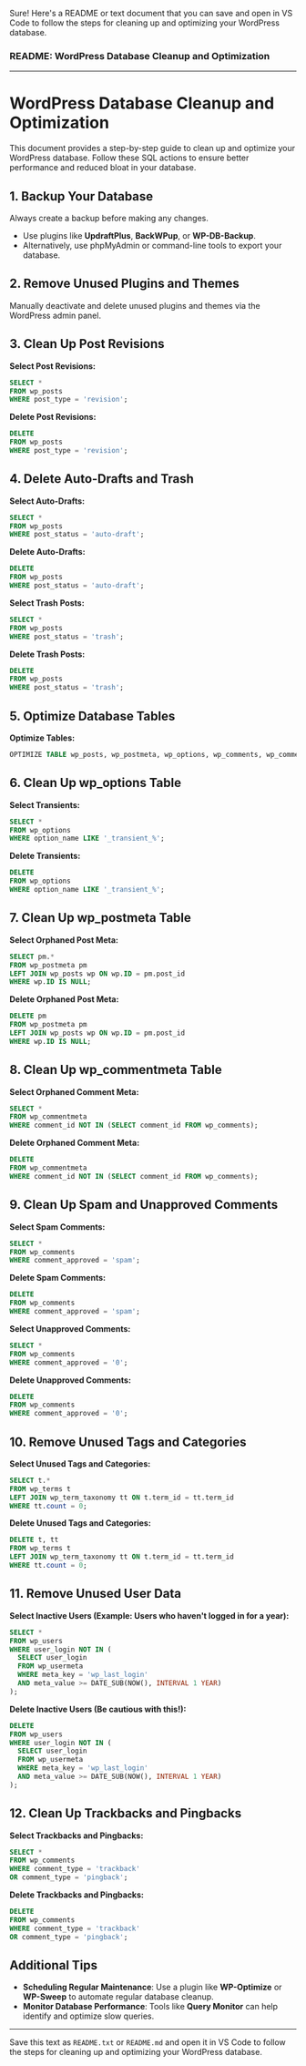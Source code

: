 Sure! Here's a README or text document that you can save and open in VS Code to follow the steps for cleaning up and optimizing your WordPress database.

### README: WordPress Database Cleanup and Optimization

---

# WordPress Database Cleanup and Optimization

This document provides a step-by-step guide to clean up and optimize your WordPress database. Follow these SQL actions to ensure better performance and reduced bloat in your database.

## 1. Backup Your Database

Always create a backup before making any changes.

- Use plugins like **UpdraftPlus**, **BackWPup**, or **WP-DB-Backup**.
- Alternatively, use phpMyAdmin or command-line tools to export your database.

## 2. Remove Unused Plugins and Themes

Manually deactivate and delete unused plugins and themes via the WordPress admin panel.

## 3. Clean Up Post Revisions

**Select Post Revisions:**
```sql
SELECT * 
FROM wp_posts 
WHERE post_type = 'revision';
```

**Delete Post Revisions:**
```sql
DELETE 
FROM wp_posts 
WHERE post_type = 'revision';
```

## 4. Delete Auto-Drafts and Trash

**Select Auto-Drafts:**
```sql
SELECT * 
FROM wp_posts 
WHERE post_status = 'auto-draft';
```

**Delete Auto-Drafts:**
```sql
DELETE 
FROM wp_posts 
WHERE post_status = 'auto-draft';
```

**Select Trash Posts:**
```sql
SELECT * 
FROM wp_posts 
WHERE post_status = 'trash';
```

**Delete Trash Posts:**
```sql
DELETE 
FROM wp_posts 
WHERE post_status = 'trash';
```

## 5. Optimize Database Tables

**Optimize Tables:**
```sql
OPTIMIZE TABLE wp_posts, wp_postmeta, wp_options, wp_comments, wp_commentmeta, wp_users, wp_usermeta, wp_terms, wp_term_taxonomy, wp_term_relationships, wp_termmeta, wp_links;
```

## 6. Clean Up wp_options Table

**Select Transients:**
```sql
SELECT * 
FROM wp_options 
WHERE option_name LIKE '_transient_%';
```

**Delete Transients:**
```sql
DELETE 
FROM wp_options 
WHERE option_name LIKE '_transient_%';
```

## 7. Clean Up wp_postmeta Table

**Select Orphaned Post Meta:**
```sql
SELECT pm.* 
FROM wp_postmeta pm 
LEFT JOIN wp_posts wp ON wp.ID = pm.post_id 
WHERE wp.ID IS NULL;
```

**Delete Orphaned Post Meta:**
```sql
DELETE pm 
FROM wp_postmeta pm 
LEFT JOIN wp_posts wp ON wp.ID = pm.post_id 
WHERE wp.ID IS NULL;
```

## 8. Clean Up wp_commentmeta Table

**Select Orphaned Comment Meta:**
```sql
SELECT * 
FROM wp_commentmeta 
WHERE comment_id NOT IN (SELECT comment_id FROM wp_comments);
```

**Delete Orphaned Comment Meta:**
```sql
DELETE 
FROM wp_commentmeta 
WHERE comment_id NOT IN (SELECT comment_id FROM wp_comments);
```

## 9. Clean Up Spam and Unapproved Comments

**Select Spam Comments:**
```sql
SELECT * 
FROM wp_comments 
WHERE comment_approved = 'spam';
```

**Delete Spam Comments:**
```sql
DELETE 
FROM wp_comments 
WHERE comment_approved = 'spam';
```

**Select Unapproved Comments:**
```sql
SELECT * 
FROM wp_comments 
WHERE comment_approved = '0';
```

**Delete Unapproved Comments:**
```sql
DELETE 
FROM wp_comments 
WHERE comment_approved = '0';
```

## 10. Remove Unused Tags and Categories

**Select Unused Tags and Categories:**
```sql
SELECT t.* 
FROM wp_terms t 
LEFT JOIN wp_term_taxonomy tt ON t.term_id = tt.term_id 
WHERE tt.count = 0;
```

**Delete Unused Tags and Categories:**
```sql
DELETE t, tt 
FROM wp_terms t 
LEFT JOIN wp_term_taxonomy tt ON t.term_id = tt.term_id 
WHERE tt.count = 0;
```

## 11. Remove Unused User Data

**Select Inactive Users (Example: Users who haven't logged in for a year):**
```sql
SELECT * 
FROM wp_users 
WHERE user_login NOT IN (
  SELECT user_login 
  FROM wp_usermeta 
  WHERE meta_key = 'wp_last_login' 
  AND meta_value >= DATE_SUB(NOW(), INTERVAL 1 YEAR)
);
```

**Delete Inactive Users (Be cautious with this!):**
```sql
DELETE 
FROM wp_users 
WHERE user_login NOT IN (
  SELECT user_login 
  FROM wp_usermeta 
  WHERE meta_key = 'wp_last_login' 
  AND meta_value >= DATE_SUB(NOW(), INTERVAL 1 YEAR)
);
```

## 12. Clean Up Trackbacks and Pingbacks

**Select Trackbacks and Pingbacks:**
```sql
SELECT * 
FROM wp_comments 
WHERE comment_type = 'trackback' 
OR comment_type = 'pingback';
```

**Delete Trackbacks and Pingbacks:**
```sql
DELETE 
FROM wp_comments 
WHERE comment_type = 'trackback' 
OR comment_type = 'pingback';
```

## Additional Tips

- **Scheduling Regular Maintenance**: Use a plugin like **WP-Optimize** or **WP-Sweep** to automate regular database cleanup.
- **Monitor Database Performance**: Tools like **Query Monitor** can help identify and optimize slow queries.

---

Save this text as `README.txt` or `README.md` and open it in VS Code to follow the steps for cleaning up and optimizing your WordPress database.